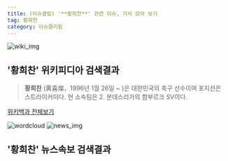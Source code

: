 ```yaml
---
title: (이슈클립) '**황희찬**' 관련 이슈, 기사 모아 보기
tag: 황희찬
category: 이슈클리핑
---
```

![wiki_img](https://user-images.githubusercontent.com/42597476/44503234-41136a80-a6d0-11e8-9071-6fc6418eafe4.png)
## **'**황희찬**'** 위키피디아 검색결과
>**황희찬** (黄喜燦，1996년 1월 26일 ~ )은 대한민국의 축구 선수이며 포지션은 스트라이커이다. 현 소속팀은 2. 분데스리가의 함부르크 SV이다.

<a href="https://ko.wikipedia.org/wiki/황희찬" target="_blank">위키백과 전체보기</a>

![wordcloud](https://s3.ap-northeast-2.amazonaws.com/lyrics101-wordcloud/2018-09-19-1537321572.png)
![news_img](https://user-images.githubusercontent.com/42597476/44507050-1206f400-a6e4-11e8-8d98-7ffbfebb353f.png)
## **'**황희찬**'** 뉴스속보 검색결과

